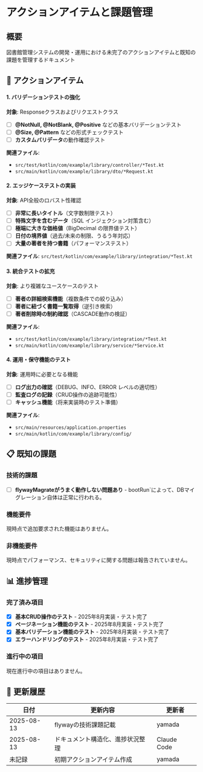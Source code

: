 
# アクションアイテムと課題管理

## 概要

図書館管理システムの開発・運用における未完了のアクションアイテムと既知の課題を管理するドキュメント

## 🎯 アクションアイテム

#### 1. バリデーションテストの強化

**対象**: Responseクラスおよびリクエストクラス

- [ ] **@NotNull, @NotBlank, @Positive** などの基本バリデーションテスト
- [ ] **@Size, @Pattern** などの形式チェックテスト
- [ ] **カスタムバリデータ**の動作確認テスト
 
**関連ファイル**: 
- `src/test/kotlin/com/example/library/controller/*Test.kt`
- `src/main/kotlin/com/example/library/dto/*Request.kt`

#### 2. エッジケーステストの実装

**対象**: API全般のロバスト性確認

- [ ] **非常に長いタイトル**（文字数制限テスト）
- [ ] **特殊文字を含むデータ**（SQL インジェクション対策含む）
- [ ] **極端に大きな価格値**（BigDecimal の限界値テスト）
- [ ] **日付の境界値**（過去/未来の制限、うるう年対応）
- [ ] **大量の著者を持つ書籍**（パフォーマンステスト）

**関連ファイル**: `src/test/kotlin/com/example/library/integration/*Test.kt`

#### 3. 統合テストの拡充

**対象**: より複雑なユースケースのテスト

- [ ] **著者の詳細検索機能**（複数条件での絞り込み）
- [ ] **著者に紐づく書籍一覧取得**（逆引き検索）
- [ ] **著者削除時の制約確認**（CASCADE動作の検証）

**関連ファイル**: 
- `src/test/kotlin/com/example/library/integration/*Test.kt`
- `src/main/kotlin/com/example/library/service/*Service.kt`

#### 4. 運用・保守機能のテスト

**対象**: 運用時に必要となる機能

- [ ] **ログ出力の確認**（DEBUG、INFO、ERROR レベルの適切性）
- [ ] **監査ログの記録**（CRUD操作の追跡可能性）
- [ ] **キャッシュ機能**（将来実装時のテスト準備）

**関連ファイル**: 
- `src/main/resources/application.properties`
- `src/main/kotlin/com/example/library/config/`

## 📋 既知の課題

### 技術的課題

- [ ] **flywayMagrateがうまく動作しない問題あり** - bootRun`によって、DBマイグレーション自体は正常に行われる。

### 機能要件

現時点で追加要求された機能はありません。

### 非機能要件

現時点でパフォーマンス、セキュリティに関する問題は報告されていません。

## 📊 進捗管理

### 完了済み項目

- [x] **基本CRUD操作のテスト** - 2025年8月実装・テスト完了
- [x] **ページネーション機能のテスト** - 2025年8月実装・テスト完了
- [x] **基本バリデーション機能のテスト** - 2025年8月実装・テスト完了
- [x] **エラーハンドリングのテスト** - 2025年8月実装・テスト完了

### 進行中の項目

現在進行中の項目はありません。

## 🔄 更新履歴

| 日付 | 更新内容             | 更新者         |
|------|------------------|-------------|
| 2025-08-13 | flywayの技術課題記載    | yamada      |
| 2025-08-13 | ドキュメント構造化、進捗状況整理 | Claude Code |
| 未記録 | 初期アクションアイテム作成    | yamada      |

